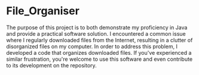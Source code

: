 # File_Organiser
The purpose of this project is to both demonstrate my proficiency in Java and provide a practical software solution. I encountered a common issue where I regularly downloaded files from the Internet, resulting in a clutter of disorganized files on my computer. In order to address this problem, I developed a code that organizes downloaded files. If you've experienced a similar frustration, you're welcome to use this software and even contribute to its development on the repository.

